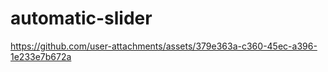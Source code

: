 # automatic-slider
 https://github.com/user-attachments/assets/379e363a-c360-45ec-a396-1e233e7b672a

